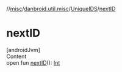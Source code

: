 //[misc](../../index.md)/[danbroid.util.misc](../index.md)/[UniqueIDS](index.md)/[nextID](next-i-d.md)



# nextID  
[androidJvm]  
Content  
open fun [nextID](next-i-d.md)(): [Int](https://kotlinlang.org/api/latest/jvm/stdlib/kotlin/-int/index.html)  



